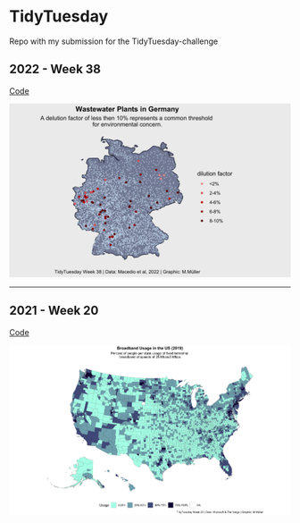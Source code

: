 # TidyTuesday
Repo with my submission for the TidyTuesday-challenge


## 2022 - Week 38
[Code](20220920)

![alt text](20220920/Wastewater_dilution-factor.png)

---
## 2021 - Week 20
[Code](20210511)

![alt text](20210511/2021-05-11-broadband.png)
